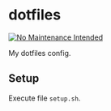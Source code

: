 # dotfiles

[![No Maintenance Intended](http://unmaintained.tech/badge.svg)](http://unmaintained.tech/)

My dotfiles config.

## Setup
Execute file `setup.sh`.